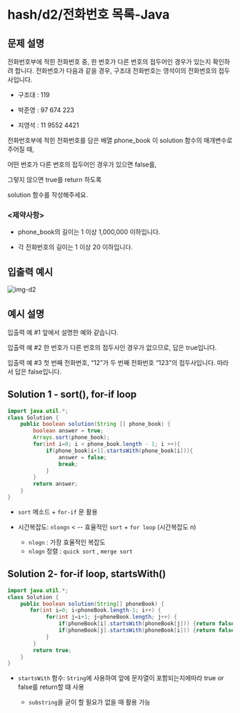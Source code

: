 # hash/d2/전화번호 목록-Java

## 문제 설명

전화번호부에 적힌 전화번호 중, 한 번호가 다른 번호의 접두어인 경우가 있는지 확인하려 합니다.
전화번호가 다음과 같을 경우, 구조대 전화번호는 영석이의 전화번호의 접두사입니다.

- 구조대 : 119

- 박준영 : 97 674 223

- 지영석 : 11 9552 4421

  

전화번호부에 적힌 전화번호를 담은 배열 phone_book 이 solution 함수의 매개변수로 주어질 때, 

어떤 번호가 다른 번호의 접두어인 경우가 있으면 false를,

그렇지 않으면 true를 return 하도록

 solution 함수를 작성해주세요.



### <제약사항>

- phone_book의 길이는 1 이상 1,000,000 이하입니다.

- 각 전화번호의 길이는 1 이상 20 이하입니다.

  

## 입출력 예시

![img-d2](C:\Users\HPE\Desktop\git\Algorithm\programmers\image\img-d2)



## 예시 설명

입출력 예 #1
앞에서 설명한 예와 같습니다.

입출력 예 #2
한 번호가 다른 번호의 접두사인 경우가 없으므로, 답은 true입니다.

입출력 예 #3
첫 번째 전화번호, “12”가 두 번째 전화번호 “123”의 접두사입니다. 따라서 답은 false입니다.



## Solution 1 - sort(), for-if loop

```java
import java.util.*;
class Solution {
    public boolean solution(String [] phone_book) {
        boolean answer = true;
        Arrays.sort(phone_book);
        for(int i=0; i < phone_book.length - 1; i ++){
            if(phone_book[i+1].startsWith(phone_book[i])){
                answer = false;
            	break;
            }
        }
        return answer;
    }
}
```

- `sort` 메소드 + `for-if` 문 활용

- 시간복잡도:  `nlongn`  < -- 효율적인 `sort` + `for loop` (시간복잡도 n)
  - `nlogn` : 가장 효율적인 복잡도
  - `nlogn` 정렬 :     `quick sort`   ,   `merge sort`



## Solution 2- for-if loop, startsWith()

```java
import java.util.*;
class Solution {
    public boolean solution(String[] phoneBook) {
       for(int i=0; i<phoneBook.length-1; i++) {
            for(int j=i+1; j<phoneBook.length; j++) {
                if(phoneBook[i].startsWith(phoneBook[j])) {return false;}
                if(phoneBook[j].startsWith(phoneBook[i])) {return false;}
            }
        }
        return true;
    }
}
```

- `startsWith` 함수: `String`에 사용하여 앞에 문자열이 포함되는지에따라 true or false를 return할 떄 사용

  -  `substring`을 굳이 할 필요가 없을 때 활용 가능

    

